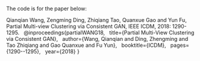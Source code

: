 The code is for the paper below:

Qianqian Wang, Zengming Ding, Zhiqiang Tao, Quanxue Gao and Yun Fu, Partial Multi-view Clustering via Consistent GAN, IEEE ICDM, 2018: 1290-1295.
 
@inproceedings{partialWANG18,
  title={Partial Multi-View Clustering via Consistent GAN},
  author={Wang, Qianqian and Ding, Zhengming and Tao Zhiqiang and Gao Quanxue and Fu Yun},
  booktitle={ICDM},
  pages={1290--1295},
  year={2018}
}
